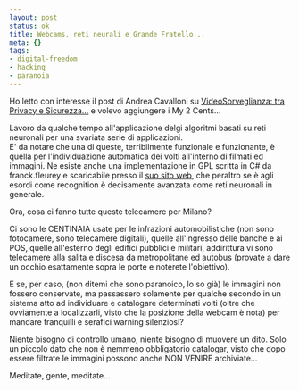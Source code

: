 ```yaml
--- 
layout: post
status: ok
title: Webcams, reti neurali e Grande Fratello...
meta: {}
tags: 
- digital-freedom
- hacking
- paranoia
---
```

 Ho letto con interesse il post di Andrea Cavalloni su <a href="http://blogs.ugidotnet.org/raider/articles/4033.aspx">VideoSorveglianza: tra Privacy e Sicurezza...</a> e volevo aggiungere i My 2 Cents...  
  
 Lavoro da qualche tempo all'applicazione delgi algoritmi basati su reti neuronali per una svariata serie di applicazioni.  
 E' da notare che una di queste, terribilmente funzionale e funzionante, è quella per l'individuazione automatica dei volti all'interno di filmati ed immagini. Ne esiste anche una implementazione in GPL scritta in C# da franck.fleurey e scaricabile presso il <a href="http://franck.fleurey.free.fr/FaceDetection/home.htm">suo sito web</a>, che peraltro se è agli esordi come recognition è decisamente avanzata come reti neuronali in generale.  
  
 Ora, cosa ci fanno tutte queste telecamere per Milano?  
  
 Ci sono le CENTINAIA usate per le infrazioni automobilistiche (non sono fotocamere, sono telecamere digitali), quelle all'ingresso delle banche e ai POS, quelle all'esterno degli edifici pubblici e militari, addirittura vi sono telecamere alla salita e discesa da metropolitane ed autobus (provate a dare un occhio esattamente sopra le porte e noterete l'obiettivo).  
  
 E se, per caso, (non ditemi che sono paranoico, lo so già) le immagini non fossero conservate, ma passassero solamente per qualche secondo in un sistema atto ad individuare e catalogare determinati volti (oltre che ovviamente a localizzarli, visto che la posizione della webcam è nota) per mandare tranquilli e serafici warning silenziosi?  
  
 Niente bisogno di controllo umano, niente bisogno di muovere un dito. Solo un piccolo dato che non è nemmeno obbligatorio catalogar, visto che dopo essere filtrate le immagini possono anche NON VENIRE archiviate...  
  
 Meditate, gente, meditate...
